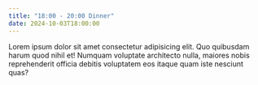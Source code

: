 ```yaml
---
title: "18:00 - 20:00 Dinner"
date: 2024-10-03T18:00:00
---
```


Lorem ipsum dolor sit amet consectetur adipisicing elit. Quo quibusdam harum quod nihil et! Numquam voluptate architecto nulla, maiores nobis reprehenderit officia debitis voluptatem eos itaque quam iste nesciunt quas?